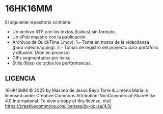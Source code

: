 # 16HK16MM
El siguiente repositorio contiene:
- Un archivo RTF con los textos (haikus) sin formato.
- Un ePub maestro con la publicación.
- Archivos de QuickTime (.mov): 
  1.- Toma en trozos de la videodanza (para videomapping).
  2.- Tomas de registro del proyecto para portafolio y difusión. (Aún en proceso)
- GIFs segmentados por haiku.
- Stills (fijos) de todos los performances. 
## LICENCIA
16HK16MM © 2025 by Máximo de Jesús Bayo Torre & Jimena María is licensed under Creative Commons Attribution-NonCommercial-ShareAlike 4.0 International. To view a copy of this license, visit https://creativecommons.org/licenses/by-nc-sa/4.0/
